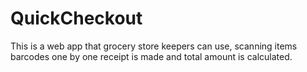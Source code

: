 # QuickCheckout
This is a web app that grocery store keepers can use, scanning items barcodes one by one receipt is made and total amount is calculated.
